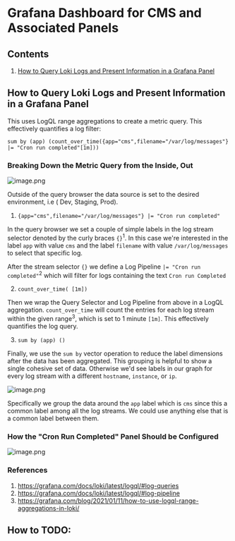 # Grafana Dashboard for CMS and Associated Panels
## Contents
1. [How to Query Loki Logs and Present Information in a Grafana Panel](#How-to-Query-Loki-Logs-and-Present-Information-in-a-Grafana-Panel)

## How to Query Loki Logs and Present Information in a Grafana Panel

This uses LogQL range aggregations to create a metric query. This effectively quantifies a log filter:

`sum by (app) (count_over_time({app="cms",filename="/var/log/messages"} |= "Cron run completed"[1m]))`

### Breaking Down the Metric Query from the Inside, Out

![image.png](https://images.zenhubusercontent.com/5f04cf8f49978b1615fee8c2/2c934cad-4392-4279-a20b-2ba27d4c47be)

Outside of the query browser the data source is set to the desired environment, i.e ( Dev, Staging, Prod). 

1. `{app="cms",filename="/var/log/messages"} |= "Cron run completed"`

In the query browser we set a couple of simple labels in the log stream selector denoted by the curly braces `{}`<sup>1</sup>. In this case we're interested in the label `app` with value `cms` and the label `filename` with value `/var/log/messages` to select that specific log.

After the stream selector `{}` we define a Log Pipeline `|= "Cron run completed"`<sup>2</sup> which will filter for logs containing the text `Cron run Completed`

2. `count_over_time( [1m])`

Then we wrap the Query Selector and Log Pipeline from above in a LogQL aggregation. `count_over_time` will count the entries for each log stream within the given range<sup>3</sup>, which is set to 1 minute `[1m]`. This effectively quantifies the log query.

3. `sum by (app) ()`

Finally, we use the `sum by` vector operation to reduce the label dimensions after the data has been aggregated. This grouping is helpful to show a single cohesive set of data. Otherwise we'd see labels in our graph for every log stream with a different `hostname`, `instance`, or `ip`.

![image.png](https://images.zenhubusercontent.com/5f04cf8f49978b1615fee8c2/c9af5e35-9346-4ebc-bb84-0a23641d7d41)

Specifically we group the data around the `app` label which is `cms` since this a common label among all the log streams. We could use anything else that is a common label between them.

### How the "Cron Run Completed" Panel Should be Configured
![image.png](https://images.zenhubusercontent.com/5f04cf8f49978b1615fee8c2/3ca621a6-193b-4189-ad03-0496f0537f69)

### References
1. https://grafana.com/docs/loki/latest/logql/#log-queries
2.  https://grafana.com/docs/loki/latest/logql/#log-pipeline
3. https://grafana.com/blog/2021/01/11/how-to-use-logql-range-aggregations-in-loki/

## How to TODO:
